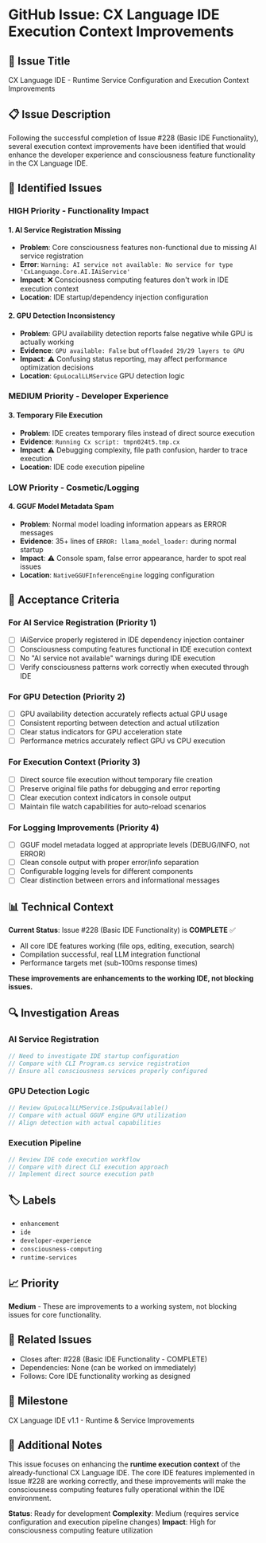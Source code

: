 # GitHub Issue: CX Language IDE Execution Context Improvements

## 🔧 **Issue Title**
CX Language IDE - Runtime Service Configuration and Execution Context Improvements

## 📋 **Issue Description**

Following the successful completion of Issue #228 (Basic IDE Functionality), several execution context improvements have been identified that would enhance the developer experience and consciousness feature functionality in the CX Language IDE.

## 🚨 **Identified Issues**

### **HIGH Priority - Functionality Impact**

#### **1. AI Service Registration Missing**
- **Problem**: Core consciousness features non-functional due to missing AI service registration
- **Error**: `Warning: AI service not available: No service for type 'CxLanguage.Core.AI.IAiService'`
- **Impact**: ❌ Consciousness computing features don't work in IDE execution context
- **Location**: IDE startup/dependency injection configuration

#### **2. GPU Detection Inconsistency**
- **Problem**: GPU availability detection reports false negative while GPU is actually working
- **Evidence**: `GPU available: False` but `offloaded 29/29 layers to GPU`
- **Impact**: ⚠️ Confusing status reporting, may affect performance optimization decisions
- **Location**: `GpuLocalLLMService` GPU detection logic

### **MEDIUM Priority - Developer Experience**

#### **3. Temporary File Execution**
- **Problem**: IDE creates temporary files instead of direct source execution
- **Evidence**: `Running Cx script: tmpn024t5.tmp.cx`
- **Impact**: ⚠️ Debugging complexity, file path confusion, harder to trace execution
- **Location**: IDE code execution pipeline

### **LOW Priority - Cosmetic/Logging**

#### **4. GGUF Model Metadata Spam**
- **Problem**: Normal model loading information appears as ERROR messages
- **Evidence**: 35+ lines of `ERROR: llama_model_loader:` during normal startup
- **Impact**: ⚠️ Console spam, false error appearance, harder to spot real issues
- **Location**: `NativeGGUFInferenceEngine` logging configuration

## 🎯 **Acceptance Criteria**

### **For AI Service Registration (Priority 1)**
- [ ] IAiService properly registered in IDE dependency injection container
- [ ] Consciousness computing features functional in IDE execution context
- [ ] No "AI service not available" warnings during IDE execution
- [ ] Verify consciousness patterns work correctly when executed through IDE

### **For GPU Detection (Priority 2)**
- [ ] GPU availability detection accurately reflects actual GPU usage
- [ ] Consistent reporting between detection and actual utilization
- [ ] Clear status indicators for GPU acceleration state
- [ ] Performance metrics accurately reflect GPU vs CPU execution

### **For Execution Context (Priority 3)**
- [ ] Direct source file execution without temporary file creation
- [ ] Preserve original file paths for debugging and error reporting
- [ ] Clear execution context indicators in console output
- [ ] Maintain file watch capabilities for auto-reload scenarios

### **For Logging Improvements (Priority 4)**
- [ ] GGUF model metadata logged at appropriate levels (DEBUG/INFO, not ERROR)
- [ ] Clean console output with proper error/info separation
- [ ] Configurable logging levels for different components
- [ ] Clear distinction between errors and informational messages

## 📊 **Technical Context**

**Current Status**: Issue #228 (Basic IDE Functionality) is **COMPLETE** ✅
- All core IDE features working (file ops, editing, execution, search)
- Compilation successful, real LLM integration functional
- Performance targets met (sub-100ms response times)

**These improvements are enhancements to the working IDE, not blocking issues.**

## 🔍 **Investigation Areas**

### **AI Service Registration**
```csharp
// Need to investigate IDE startup configuration
// Compare with CLI Program.cs service registration
// Ensure all consciousness services properly configured
```

### **GPU Detection Logic**
```csharp
// Review GpuLocalLLMService.IsGpuAvailable()
// Compare with actual GGUF engine GPU utilization
// Align detection with actual capabilities
```

### **Execution Pipeline**
```csharp
// Review IDE code execution workflow
// Compare with direct CLI execution approach
// Implement direct source execution path
```

## 🏷️ **Labels**
- `enhancement`
- `ide`
- `developer-experience`
- `consciousness-computing`
- `runtime-services`

## 📈 **Priority**
**Medium** - These are improvements to a working system, not blocking issues for core functionality.

## 🔗 **Related Issues**
- Closes after: #228 (Basic IDE Functionality - COMPLETE)
- Dependencies: None (can be worked on immediately)
- Follows: Core IDE functionality working as designed

## 🎯 **Milestone**
CX Language IDE v1.1 - Runtime & Service Improvements

## 📝 **Additional Notes**

This issue focuses on enhancing the **runtime execution context** of the already-functional CX Language IDE. The core IDE features implemented in Issue #228 are working correctly, and these improvements will make the consciousness computing features fully operational within the IDE environment.

**Status**: Ready for development
**Complexity**: Medium (requires service configuration and execution pipeline changes)
**Impact**: High for consciousness computing feature utilization
